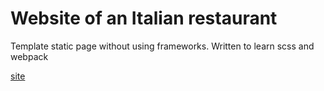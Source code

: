 <h1>Website of an Italian restaurant</h1>

Template static page without using frameworks. Written to learn scss and webpack

<a href="http://itally.vot.pl/" target="_blank">site</a>
